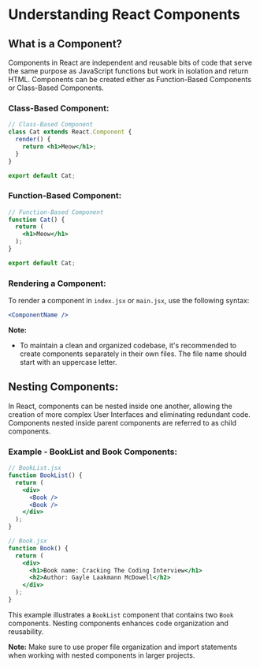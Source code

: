 # Understanding React Components

## What is a Component?

Components in React are independent and reusable bits of code that serve the same purpose as JavaScript functions but work in isolation and return HTML. Components can be created either as Function-Based Components or Class-Based Components.

### Class-Based Component:

```jsx
// Class-Based Component
class Cat extends React.Component {
  render() {
    return <h1>Meow</h1>;
  }
}

export default Cat;
```

### Function-Based Component:

```jsx
// Function-Based Component
function Cat() {
  return (
    <h1>Meow</h1>
  );
}

export default Cat;
```

### Rendering a Component:

To render a component in `index.jsx` or `main.jsx`, use the following syntax:

```jsx
<ComponentName />
```

**Note:**
- To maintain a clean and organized codebase, it's recommended to create components separately in their own files. The file name should start with an uppercase letter.

## Nesting Components:

In React, components can be nested inside one another, allowing the creation of more complex User Interfaces and eliminating redundant code. Components nested inside parent components are referred to as child components.

### Example - BookList and Book Components:

```jsx
// BookList.jsx
function BookList() {
  return (
    <div>
      <Book />
      <Book />
    </div>
  );
}

// Book.jsx
function Book() {
  return (
    <div>
      <h1>Book name: Cracking The Coding Interview</h1>
      <h2>Author: Gayle Laakmann McDowell</h2>
    </div>
  );
}
```

This example illustrates a `BookList` component that contains two `Book` components. Nesting components enhances code organization and reusability.

**Note:** Make sure to use proper file organization and import statements when working with nested components in larger projects.
